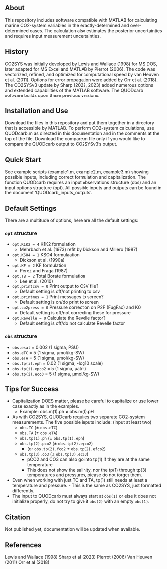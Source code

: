 ## About
This repository includes software compatible with MATLAB for calculating 
 marine CO2-system variables in the exactly-determined and over-determined 
 cases. The calculation also estimates the posterior uncertainties and 
 requires input measurement uncertainties.

## History
CO2SYS was initially developed by Lewis and Wallace (1998) for MS DOS, 
 later adapted for MS Excel and MATLAB by Pierrot (2006). The code was 
 vectorized, refined, and optimized for computational speed by van Heuven 
 et al. (2011). Options for error propagation were added by Orr et al. 
 (2018). The CO2SYSv3 update by Sharp (2022, 2023) added numerous options 
 and extended capabilities of the MATLAB software. The QUODcarb software
 builds upon these previous versions. 

## Installation and Use
Download the files in this repository and put them together in a directory
 that is accessible by MATLAB. 
To perform CO2-system calculations, use QUODcarb.m as directed in this 
documentation and in the comments at the top of the file. Download the
 compare.m file only if you would like to compare the QUODcarb output to
 CO2SYSv3’s output.

## Quick Start
See example scripts (example1.m, example2.m, example3.m) showing possible
 inputs, including correct formulation and capitalization. The function
 QUODcarb requires an input observations structure (obs) and an input
 options structure (opt). All possible inputs and outputs can be found
 in the document ‘QUODcarb_inputs_outputs’.

## Default Settings
There are a multitude of options, here are all the default settings:
### `opt` structure
- `opt.K1K2 = 4`	K1K2 formulation
 	- Mehrbach et al. (1973) refit by Dickson and Millero (1987)
- `opt.KSO4 = 1`		KSO4 formulaation
 	- Dickson et al. (1990a)
 - `opt.KF = 2`			KF formulation
	- Perez and Fraga (1987)
 - `opt.TB = 2`			Total Borate formulation
	- Lee et al. (2010)
 - `opt.printcsv = 0`		Print output to CSV file?
	- Default setting is off/not printing to csv
 - `opt.printmes = 1`		Print messages to screen?
	- Default setting is on/do print to screen
 - `opt.co2press = 0`		Pressure correction on P2F (FugFac) and K0
	- Default setting is off/not correcting these for pressure
 - `opt.Revelle = 0`		Calculate the Revelle factor?
	- Default setting is off/do not calculate Revelle factor
###	`obs` structure
 - `obs.esal` = 0.002 (1 sigma, PSU)
 - `obs.eTC` = 5 (1 sigma, µmol/kg-SW)
 - `obs.eTA` = 5 (1 sigma, µmol/kg-SW)
 - `obs.tp(i).eph` = 0.02	(1 sigma, -log10 scale)
 - `obs.tp(i).epco2` = 5 (1 sigma, µatm)
 - `obs.tp(i).eco3` = 5 (1 sigma, µmol/kg-SW)

## Tips for Success
- Capitalization DOES matter, please be careful to capitalize or use
     lower case exactly as in the examples. 
	- Example: obs.m(1).ph ≠ obs.m(1).pH
- As with CO2SYS, QUODcarb requires two separate CO2-system measurements. The five possible inputs include: (input at least two)
	- `obs.TC` (± `obs.eTC`)
	- `obs.TA` (± `obs.eTA`)
	- `obs.tp(1).ph` (± `obs.tp(1).eph`)
	- `obs.tp(2).pco2` (± `obs.tp(2).epco2`)
		- (or `obs.tp(2).fco2` ± `obs.tp(2).efco2`)
	- `obs.tp(3).co3` (± `obs.tp(3).eco3`)
        - pCO2 and CO3 can also go into tp(1) if they are at the same
          temperature
        - This does not show the salinity, nor the tp(1) through tp(3)
          temperatures and pressures, please do not forget them.
- Even when working with just TC and TA, tp(1) still needs at least a
     temperature and pressure.
        - This is the same as CO2SYS, just formatted differently.
- The input to QUODcarb must always start at `obs(1)` or else it does not
 initialize properly, do not try to give it `obs(2)` with an empty `obs(1)`.

## Citation
Not published yet, documentation will be updated when available.

## References
Lewis and Wallace (1998)
Sharp et al (2023)
Pierrot (2006)
Van Heuven (2011)
Orr et al (2018)





